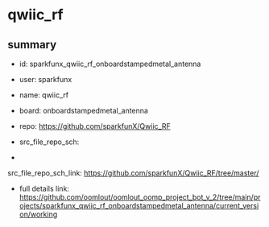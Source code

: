 # qwiic_rf
 
## summary 
* id: sparkfunx_qwiic_rf_onboardstampedmetal_antenna
* user: sparkfunx
* name: qwiic_rf
* board: onboardstampedmetal_antenna
* repo: https://github.com/sparkfunX/Qwiic_RF



* src_file_repo_sch: 
*
 src_file_repo_sch_link: https://github.com/sparkfunX/Qwiic_RF/tree/master/
* full details link: https://github.com/oomlout/oomlout_oomp_project_bot_v_2/tree/main/projects/sparkfunx_qwiic_rf_onboardstampedmetal_antenna/current_version/working  






